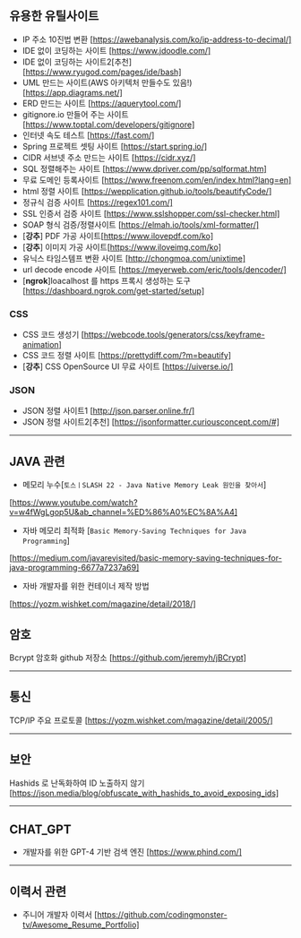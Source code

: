 


## 유용한 유틸사이트

- IP 주소 10진법 변환 [https://awebanalysis.com/ko/ip-address-to-decimal/]
- IDE 없이 코딩하는 사이트 [https://www.jdoodle.com/]
- IDE 없이 코딩하는 사이트2[추천] [https://www.ryugod.com/pages/ide/bash]
- UML 만드는 사이트(AWS 아키텍처 만들수도 있음!) [https://app.diagrams.net/]
- ERD 만드는 사이트 [https://aquerytool.com/]
- gitignore.io 만들어 주는 사이트 [https://www.toptal.com/developers/gitignore]
- 인터넷 속도 테스트 [https://fast.com/]
- Spring 프로젝트 셋팅 사이트 [https://start.spring.io/]
- CIDR 서브넷 주소 만드는 사이트 [https://cidr.xyz/]
- SQL 정렬해주는 사이트 [https://www.dpriver.com/pp/sqlformat.htm]
- 무료 도메인 등록사이트  [https://www.freenom.com/en/index.html?lang=en]
- html 정렬 사이트  [https://wepplication.github.io/tools/beautifyCode/]
- 정규식 검증 사이트  [https://regex101.com/]
- SSL 인증서 검증 사이트 [https://www.sslshopper.com/ssl-checker.html]
- SOAP 형식 검증/정렬사이트 [https://elmah.io/tools/xml-formatter/]
- [**강추**] PDF 가공 사이트[https://www.ilovepdf.com/ko]
- [**강추**] 이미지 가공 사이트[https://www.iloveimg.com/ko]
- 유닉스 타임스템프 변환 사이트 [http://chongmoa.com/unixtime]
- url decode encode 사이트 [https://meyerweb.com/eric/tools/dencoder/]
- [**ngrok**]loacalhost 를 https 프록시 생성하는 도구 [https://dashboard.ngrok.com/get-started/setup]

### CSS
- CSS 코드 생성기 [https://webcode.tools/generators/css/keyframe-animation]
- CSS 코드 정렬 사이트 [https://prettydiff.com/?m=beautify]
- [**강추**] CSS OpenSource UI 무료 사이트 [https://uiverse.io/]

### JSON
- JSON 정렬 사이트1 [http://json.parser.online.fr/]
- JSON 정렬 사이트2[추천] [https://jsonformatter.curiousconcept.com/#]

<hr>

## JAVA 관련

- 메모리 누수[`토스ㅣSLASH 22 - Java Native Memory Leak 원인을 찾아서`] 

[https://www.youtube.com/watch?v=w4fWgLgop5U&ab_channel=%ED%86%A0%EC%8A%A4]

- 자바 메모리 최적화 [`Basic Memory-Saving Techniques for Java Programming`]

[https://medium.com/javarevisited/basic-memory-saving-techniques-for-java-programming-6677a7237a69]

- 자바 개발자를 위한 컨테이너 제작 방법 

[https://yozm.wishket.com/magazine/detail/2018/]

## 암호
Bcrypt 암호화 github 저장소 [https://github.com/jeremyh/jBCrypt]
<hr>

## 통신
TCP/IP 주요 프로토콜 [https://yozm.wishket.com/magazine/detail/2005/]
<hr>

## 보안
Hashids 로 난독화하여 ID 노출하지 않기 [https://json.media/blog/obfuscate_with_hashids_to_avoid_exposing_ids]
<hr>

## CHAT_GPT 
- 개발자를 위한 GPT-4 기반 검색 엔진 [https://www.phind.com/]
<hr>

## 이력서 관련

- 주니어 개발자 이력서
[https://github.com/codingmonster-tv/Awesome_Resume_Portfolio]
